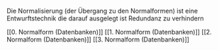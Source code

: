Die Normalisierung (der Übergang zu den Normalformen) ist eine Entwurftstechnik die darauf ausgelegt ist Redundanz zu verhindern 

[[0. Normalform (Datenbanken)]]
[[1. Normalform (Datenbanken)]]
[[2. Normalform (Datenbanken)]]
[[3. Normalform (Datenbanken)]]
